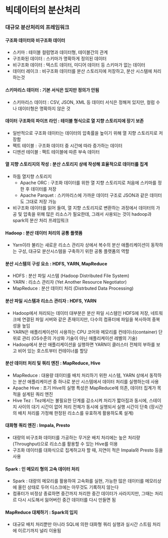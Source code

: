 # 빅데이터의 분산처리
### 대규모 분산처리의 프레임워크
#### 구조화 데이터와 비구조화 데이터
* 스키마 : 테이블 컬럼명과 데이터형, 테이블간의 관계
* 구조화된 데이터 : 스키마가 명확하게 정의된 데이터
* 비구조화 데이터 : 텍스트 데이터, 미디어 데이터 등 스키마가 없는 데이터
* 데이터 레이크 : 비구조화 데이터를 분산 스토리지에 저장하고, 분산 시스템에 처리하는것

#### 스키마리스 데이터 : 기본 서식은 있지만 정의가 안됨
* 스키마리스 데이터 : CSV, JSON, XML 등 데이터 서식은 정해져 있지만, 컬럼 수나 데이터형은 명확하지 않은 것

#### 데이터 구조화의 파이프 라인 : 테이블 형식으로 열 지향 스토리지에 장기 보존
* 일반적으로 구조화 데이터는 데이터의 압축률을 높이기 위해 열 지향 스토리지로 저장함
* 팩트 테이블 : 구조화 데이터 중 시간에 따라 증가하는 데이터
* 디멘션 테이블 : 팩트 테이블에 따른 부속 데이터

#### 열 지향 스토리지의 작성 : 분산 스토리지 상에 작성해 효율적으로 데이터를 집계
* 하둡 열지향 스토리지
  * Apache ORC : 구조화 데이터를 위한 열 지향 스토리지로 처음에 스키마를 정한 후 데이터를 저장
  * Apache Parquet : 스키마리스에 가까운 데이터 구조로 JSON과 같은 데이터도 그대로 저장 가능
* 비구조화 데이터를 읽어 들여, 열 지향 스토리지로 변환하는 과정에서 데이터의 가공 및 압축을 위해 많은 리소스가 필요한데, 그래서 사용되는 것이 hadoop과 spark의 분산 처리 프레임워크

#### Hadoop : 분산 데이터 처리의 공통 플랫폼
* Yarn이라 불리는 새로운 리소스 관리자 상에서 복수의 분산 애플리케이션이 동작하는 구성, 대규모 분산시스템을 구축하기 위한 공통 플랫폼의 역할

#### 분산 시스템의 구성 요소 : HDFS, YARN, MapReduce
* HDFS : 분산 파일 시스템 (Hadoop Distributed File System)
* YARN : 리소스 관리자 (Yet Another Resource Negotiator)
* MapReduce : 분산 데이터 처리 (Distrbuted Data Processing)

#### 분산 파일 시스템과 리소스 관리자 : HDFS, YARN
* Hadoop에서 처리되는 데이터 대부분은 분산 파일 시스템인 HDFS에 저장, 네트워크에 연결된 파일 서버와 같은 존재이지만, 다수의 컴퓨터에 파일을 복사하여 중복성을 높임
* YARN은 애플리케이션이 사용하는 CPU 코어와 메모리를 컨테이너(container) 단위로 관리 (OS수준의 가상화 기술이 아닌 애플리케이션 레벨의 기술) 
* Hadoop에서 분산 애플리케이션을 실행하면 YARN이 클러스터 전체의 부하를 보고 비어 있는 호스트부터 컨테이너를 할당

#### 분산 데이터 처리 및 쿼리 엔진 : MapReduce, Hive
* MapReduce : 대용량 데이터를 배치 처리하기 위한 시스템, YARN 상에서 동작하는 분산 애플리케이션 중 하나로 분산 시스템에서 데이터 처리를 실행하는데 사용
* Apache Hive : 초기 Hive의 실행 특성은 MapReduce에 의존, 데이터 집계가 목적을 설계된 쿼리 엔진
* Hive Tez : Tez에서는 불필요한 단계를 감소시켜 처리가 짧아짐과 동시에, 스테이지 사이의 대기 시간이 없어 처리 전체가 동시에 실행되서 실행 시간이 단축 (장시간의 배치 처리를 가정해 한정된 리소스를 유효하게 활용하도록 설계)

#### 대화형 쿼리 엔진 : Impala, Presto
* 대량의 비구조화 데이터를 가공하는 무거운 배치 처리에는 높은 처리량(Throughput)으로 리소스를 활용할 수 있는 Hive를 이용
* 구조화 데이터를 대화식으로 집계하고자 할 때, 지연이 적은 Impala와 Presto 등을 사용

#### Spark : 인 메모리 형의 고속 데이터 처리
* Spark : 대량의 메모리를 활용하여 고속화를 실현, 가능한 많은 데이터를 메모리상에 올린 상태로 두어 디스크에는 아무것도 기록하지 않는다
* 컴퓨터가 비정상 종료하면 중간까지 처리한 중간 데이터가 사라지지만, 그때는 처리르 다시 시도해서 잃어버린 중간 데이터를 다시 만들면 됨

#### MapReduce 대체하기 : Spark의 입지
* 대규모 배치 처리뿐만 아니라 SQL에 의한 대화형 쿼리 실행과 실시간 스트림 처리에 이르기까지 널리 이용됨